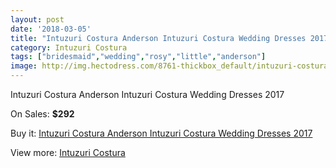 ```yaml
---
layout: post
date: '2018-03-05'
title: "Intuzuri Costura Anderson Intuzuri Costura Wedding Dresses 2017"
category: Intuzuri Costura
tags: ["bridesmaid","wedding","rosy","little","anderson"]
image: http://img.hectodress.com/8761-thickbox_default/intuzuri-costura-anderson-intuzuri-costura-wedding-dresses-2013.jpg
---
```

Intuzuri Costura Anderson Intuzuri Costura Wedding Dresses 2017

On Sales: **$292**
<a href="https://www.hectodress.com/intuzuri-costura/4407-intuzuri-costura-anderson-intuzuri-costura-wedding-dresses-2013.html"><amp-img layout="responsive" width="600" height="600" src="//img.hectodress.com/8761-thickbox_default/intuzuri-costura-anderson-intuzuri-costura-wedding-dresses-2013.jpg" alt="Intuzuri Costura Anderson Intuzuri Costura Wedding Dresses 2017 0" /></a>
<a href="https://www.hectodress.com/intuzuri-costura/4407-intuzuri-costura-anderson-intuzuri-costura-wedding-dresses-2013.html"><amp-img layout="responsive" width="600" height="600" src="//img.hectodress.com/8762-thickbox_default/intuzuri-costura-anderson-intuzuri-costura-wedding-dresses-2013.jpg" alt="Intuzuri Costura Anderson Intuzuri Costura Wedding Dresses 2017 1" /></a>

Buy it: [Intuzuri Costura Anderson Intuzuri Costura Wedding Dresses 2017](https://www.hectodress.com/intuzuri-costura/4407-intuzuri-costura-anderson-intuzuri-costura-wedding-dresses-2013.html "Intuzuri Costura Anderson Intuzuri Costura Wedding Dresses 2017")

View more: [Intuzuri Costura](https://www.hectodress.com/76-intuzuri-costura "Intuzuri Costura")